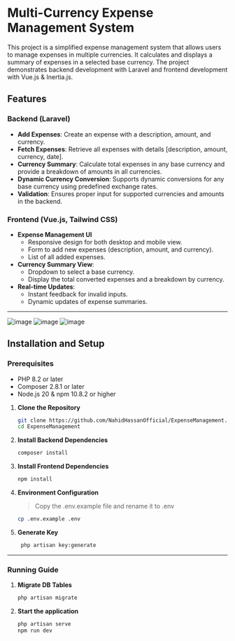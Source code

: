 # Multi-Currency Expense Management System

This project is a simplified expense management system that allows users to manage expenses in multiple currencies. It calculates and displays a summary of expenses in a selected base currency. The project demonstrates backend development with Laravel and frontend development with Vue.js & Inertia.js.

## Features

### Backend (Laravel)
- **Add Expenses**: Create an expense with a description, amount, and currency.
- **Fetch Expenses**: Retrieve all expenses with details [description, amount, currency, date].
- **Currency Summary**: Calculate total expenses in any base currency and provide a breakdown of amounts in all currencies.
- **Dynamic Currency Conversion**: Supports dynamic conversions for any base currency using predefined exchange rates.
- **Validation**: Ensures proper input for supported currencies and amounts in the backend.

### Frontend (Vue.js, Tailwind CSS)
- **Expense Management UI**
  - Responsive design for both desktop and mobile view.  
  - Form to add new expenses (description, amount, and currency).  
  - List of all added expenses.
- **Currency Summary View**:  
  - Dropdown to select a base currency.  
  - Display the total converted expenses and a breakdown by currency.
- **Real-time Updates**:  
  - Instant feedback for invalid inputs.  
  - Dynamic updates of expense summaries.

---
![image](https://github.com/user-attachments/assets/9f73a41b-9151-41ab-8eda-0adb0d06e765)
![image](https://github.com/user-attachments/assets/48c6a08e-d852-45e2-a130-f720f2851b95)
![image](https://github.com/user-attachments/assets/2ccf02f8-ef6b-4090-8666-cdb7d936a784)


## Installation and Setup

### Prerequisites
- PHP 8.2 or later
- Composer 2.8.1 or later
- Node.js 20 & npm 10.8.2 or higher


1. **Clone the Repository**
   ```bash
   git clone https://github.com/NahidHassanOfficial/ExpenseManagement.git
   cd ExpenseManagement
   ```
2. **Install Backend Dependencies**
   ```bash
   composer install
   ```
3. **Install Frontend Dependencies**
   ```bash
   npm install
   ```
4. **Environment Configuration**
   > Copy the .env.example file and rename it to .env
   ```bash
   cp .env.example .env
   ```
5. **Generate Key**
   ```bash
    php artisan key:generate
   ```
___

### Running Guide

1. **Migrate DB Tables**
   ```bash
   php artisan migrate
   ```
2. **Start the application**
   ```bash
   php artisan serve
   npm run dev
   ```
